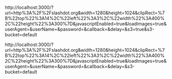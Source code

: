 http://localhost:3000/?url=http%3A%2F%2Fslashdot.org&width=1280&height=1024&clipRect=%7B%22top%22%3A14%2C%22left%22%3A3%2C%22width%22%3A400%2C%22height%22%3A300%7D&javascriptEnabled=true&loadImages=true&userAgent=&userName=&password=&callback=&delay=&s3=true&s3-bucket=default

http://localhost:3000/?url=http%3A%2F%2Fslashdot.org&width=1280&height=1024&clipRect=%7B%22top%22%3A14%2C%22left%22%3A3%2C%22width%22%3A400%2C%22height%22%3A300%7D&javascriptEnabled=true&loadImages=true&userAgent=&userName=&password=&callback=&delay=&s3-bucket=default



